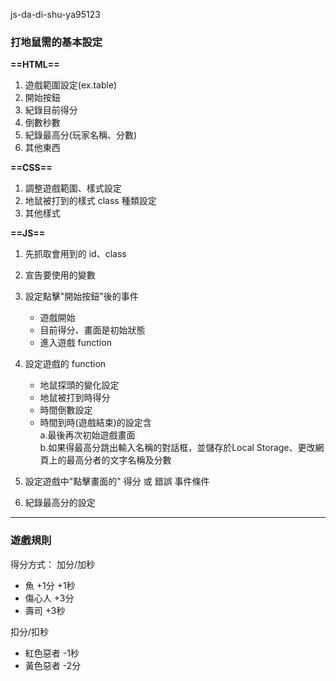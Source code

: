 js-da-di-shu-ya95123

### 打地鼠需的基本設定
**==HTML==**
 1. 遊戲範圍設定(ex.table)
 2. 開始按鈕
 3. 紀錄目前得分
 4. 倒數秒數
 5. 紀錄最高分(玩家名稱、分數)
 6. 其他東西

**==CSS==**
 1. 調整遊戲範圍、樣式設定
 2. 地鼠被打到的樣式 class 種類設定
 3. 其他樣式

**==JS==**
 1. 先抓取會用到的 id、class
 2. 宣告要使用的變數
 3. 設定點擊"開始按鈕"後的事件
    - 遊戲開始
    - 目前得分、畫面是初始狀態
    - 進入遊戲 function

 4. 設定遊戲的 function
    - 地鼠探頭的變化設定
    - 地鼠被打到時得分
    - 時間倒數設定
    - 時間到時(遊戲結束)的設定含  
    a.最後再次初始遊戲畫面  
    b.如果得最高分跳出輸入名稱的對話框，並儲存於Local Storage、更改網頁上的最高分者的文字名稱及分數

 5. 設定遊戲中"點擊畫面的" 得分 或 錯誤 事件條件
 6. 紀錄最高分的設定

 --------------------------------------------
 ### 遊戲規則
 得分方式：
   加分/加秒
   - 魚 +1分 +1秒
   - 傷心人 +3分
   - 壽司 +3秒

   扣分/扣秒
   - 紅色惡者 -1秒
   - 黃色惡者 -2分
